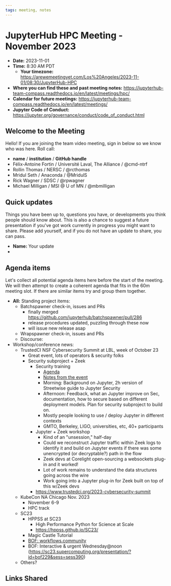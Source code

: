 ```yaml
---
tags: meeting, notes
---
```


# JupyterHub HPC Meeting - November 2023

- **Date:** 2023-11-01
- **Time:** 8:30 AM PDT
  - **Your timezone:** https://arewemeetingyet.com/Los%20Angeles/2023-11-01/08:30/JupyterHub-HPC
- **Where you can find these and past meeting notes:** https://jupyterhub-team-compass.readthedocs.io/en/latest/meetings/hpc/ 
- **Calendar for future meetings:** https://jupyterhub-team-compass.readthedocs.io/en/latest/meetings/
- **Jupyter Code of Conduct:** https://jupyter.org/governance/conduct/code_of_conduct.html

## Welcome to the Meeting

Hello! If you are joining the team video meeting, sign in below so we know who was here. Roll call:

- **name** / **institution** / **GitHub handle**
- Félix-Antoine Fortin / Université Laval, The Alliance / @cmd-ntrf
- Rollin Thomas / NERSC / @rcthomas
- Mridul Seth / Anaconda / @MridulS
- Rick Wagner / SDSC / @rpwagner
- Michael Milligan / MSI @ U of MN / @mbmilligan 

## Quick updates

Things you have been up to, questions you have, or developments you think people should know about. This is also a chance to suggest a future presentation if you've got work currently in progress you might want to share. Please add yourself, and if you do not have an update to share, you can pass.

- **Name:** Your update
- 

## Agenda items

Let's collect all potential agenda items here before the start of the meeting. We will then attempt to create a coherent agenda that fits in the 60m meeting slot. If there are similar items try and group them together.

- **All:** Standing project items:
    - Batchspawner check-in, issues and PRs
        - finally merged https://github.com/jupyterhub/batchspawner/pull/286
        - release procedures updated, puzzling through these now
        - will issue new release asap
    - Wrapspawner check-in, issues and PRs
    - Discourse:
- Workshop/conference news:
    - TrustedCI NSF Cybersecurity Summit at LBL, week of October 23
        - Great event, lots of operators & security folks
        - Security subproject + Zeek
            - Security training
                - [Agenda](https://docs.google.com/document/d/1hl1qe72s1CZc7Z3QOh1apANRi--qkupcnWEyH4VNOiQ/edit?usp=sharing)
                - [Notes from the event](https://docs.google.com/document/d/1N2S-GcHT5mPbm-ITWFBN5Gu0ksHR0Fyo65h4HPpB36Q/edit?usp=sharing)
                - Morning: Background on Jupyter, 2h version of Streetwise guide to Jupyter Security
                - Afternoon: Feedback, what an Jupyter improve on Sec, documentation, how to secure based on different deployment models.  Plan for security subproject to build on.
                - Mostly people looking to use / deploy Jupyter in different contexts
                - GMTO, Berkeley, LIGO, universities, etc, 40+ participants
            - Jupyter + Zeek workshop
                - Kind of an "unsession," half-day
                - Could we reconstruct Jupyter traffic within Zeek logs to identify it and build on Jupyter events if there was some unencrypted (or decryptable?) path in the flow
                - Zeek devs at Corelight open-sourcing a websockets plug-in and it worked!
                - Lot of work remains to understand the data structures going across the wire
                - Work going into a Jupyter plug-in for Zeek built on top of this w/Zeek devs
            - https://www.trustedci.org/2023-cybersecurity-summit
    - KubeCon NA Chicago Nov. 2023
        - November 6-9
        - HPC track
    - SC23
        - HPPSS at SC23
            - High Performance Python for Science at Scale
            - https://hppss.github.io/SC23/
        - Magic Castle Tutorial
        - [BOF: workflows.community](https://workflows.community/bof/sc23/)
        - BOF: Interactive & urgent Wednesday@noon (https://sc23.supercomputing.org/presentation/?id=bof229&sess=sess390)
    - Others?

## Links Shared
